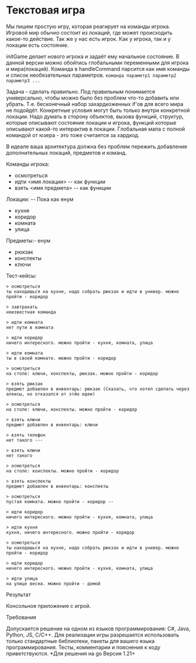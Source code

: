 Текстовая игра
==============

Мы пишем простую игру, которая реагирует на команды игрока. 
Игровой мир обычно состоит из локаций, где может происходить какое-то действие. Так же у нас есть игрок. Как у игрока,
так и у локации есть состояние.

initGame делает нового игрока и задаёт ему начальное состояние. В данной версии можно обойтись глобальными переменными
для игрока и мира(локаций). Команда в handleCommand парсится как имя команды и список необязательных параметров. 
`команда параметр1 параметр2 параметр3 ...`

Задача - сделать правильно. Под правильным понимается универсально, чтобы можно было без проблем что-то добавить или 
убрать. Т.е. бесконечный набор захардкоженных if'ов для всего мира не подойдёт. Конкретные условия могут быть только 
внутри конкретной локации. Надо думать в сторону объектов, вызова функций, структур, которые описывают состояние локации 
и игрока, функций которые описывают какой-то интерактив в локации. Глобальная мапа с полной командой от юзера - это тоже
считается за хардкод.

В идеале ваша архитектура должна без проблем пережить добавление дополнительных локаций, предметов и команд.

Команды игрока:
- осмотреться
- идти <имя локации> -- как функции 
- взять <имя предмета> -- как функции 

Локации: -- Пока как енум
- кухня
- коридор
- комната
- улица

Предметы:- енум
- рюкзак
- конспекты
- ключи

Тест-кейсы:
```
> осмотреться
ты находишься на кухне, надо собрать рюкзак и идти в универ. можно пройти - коридор

> завтракать
неизвестная команда

> идти комната
нет пути в комната

> идти коридор
ничего интересного. можно пройти - кухня, комната, улица

> идти комната
ты в своей комнате. можно пройти - коридор

> осмотреться
на столе: ключи, конспекты, рюкзак. можно пройти - коридор

> взять рюкзак
предмет добавлен в инвентарь: рюкзак (Сказать, что хотел сделать через аляисы, но отказался от этйо идеи)

> осмотреться
на столе: ключи, конспекты. можно пройти - коридор

> взять ключи
предмет добавлен в инвентарь: ключи

> взять телефон
нет такого ---

> взять ключи
нет такого

> осмотреться
на столе: конспекты. можно пройти - коридор

> взять конспекты
предмет добавлен в инвентарь: конспекты

> осмотреться
пустая комната. можно пройти - коридор --

> идти коридор
ничего интересного. можно пройти - кухня, комната, улица

> идти кухня
кухня, ничего интересного. можно пройти - коридор

> осмотреться
ты находишься на кухне, надо собрать рюкзак и идти в универ. можно пройти - коридор

> идти коридор
ничего интересного. можно пройти - кухня, комната, улица

> идти улица
на улице весна. можно пройти - домой
```

Результат

Консольное приложение с игрой.

Требования

Допускается решение на одном из языков программирования: C#, Java, Python, JS, C/C++.
Для реализации игры разрешается использовать только стандартные библиотеки, пакеты для вашего языка программирования.
Тесты, комментарии и пояснения к коду приветствуются.
*Для решения на go
Версия 1.21+
